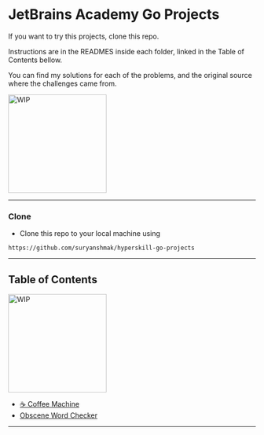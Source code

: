 # JetBrains Academy Go Projects

If you want to try this projects, clone this repo. 

Instructions are in the READMES inside each folder, linked in the Table of Contents bellow.

You can find my solutions for each of the problems, and the original source where the challenges came from.

<img style="align-content: center" alt="WIP" src="https://media.giphy.com/media/4HgAbIa6ZVLEq05cjv/giphy.gif" width="200"/>

---

### Clone

- Clone this repo to your local machine using 
```
https://github.com/suryanshmak/hyperskill-go-projects
```

---

## Table of Contents
<img style="align-content: center" alt="WIP" src="https://media.giphy.com/media/LMia8kOesIyAnS7lvP/giphy.gif" width="200"/>

- [☕ Coffee Machine](coffee-machine/README.md)
- [Obscene Word Checker](obscene-word-checker/README.md)

---
